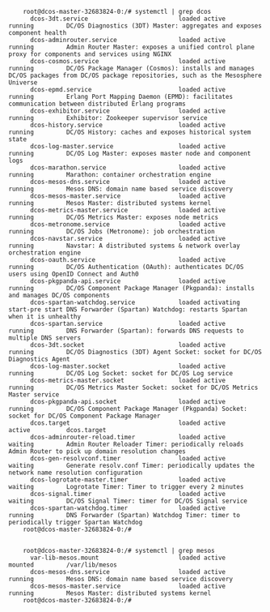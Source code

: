 

        root@dcos-master-32683824-0:/# systemctl | grep dcos
          dcos-3dt.service                         loaded active     running         DC/OS Diagnostics (3DT) Master: aggregates and exposes component health
          dcos-adminrouter.service                 loaded active     running         Admin Router Master: exposes a unified control plane proxy for components and services using NGINX
          dcos-cosmos.service                      loaded active     running         DC/OS Package Manager (Cosmos): installs and manages DC/OS packages from DC/OS package repositories, such as the Mesosphere Universe
          dcos-epmd.service                        loaded active     running         Erlang Port Mapping Daemon (EPMD): facilitates communication between distributed Erlang programs
          dcos-exhibitor.service                   loaded active     running         Exhibitor: Zookeeper supervisor service
          dcos-history.service                     loaded active     running         DC/OS History: caches and exposes historical system state
          dcos-log-master.service                  loaded active     running         DC/OS Log Master: exposes master node and component logs
          dcos-marathon.service                    loaded active     running         Marathon: container orchestration engine
          dcos-mesos-dns.service                   loaded active     running         Mesos DNS: domain name based service discovery
          dcos-mesos-master.service                loaded active     running         Mesos Master: distributed systems kernel
          dcos-metrics-master.service              loaded active     running         DC/OS Metrics Master: exposes node metrics
          dcos-metronome.service                   loaded active     running         DC/OS Jobs (Metronome): job orchestration
          dcos-navstar.service                     loaded active     running         Navstar: A distributed systems & network overlay orchestration engine
          dcos-oauth.service                       loaded active     running         DC/OS Authentication (OAuth): authenticates DC/OS users using OpenID Connect and Auth0
          dcos-pkgpanda-api.service                loaded active     running         DC/OS Component Package Manager (Pkgpanda): installs and manages DC/OS components
          dcos-spartan-watchdog.service            loaded activating start-pre start DNS Forwarder (Spartan) Watchdog: restarts Spartan when it is unhealthy
          dcos-spartan.service                     loaded active     running         DNS Forwarder (Spartan): forwards DNS requests to multiple DNS servers
          dcos-3dt.socket                          loaded active     running         DC/OS Diagnostics (3DT) Agent Socket: socket for DC/OS Diagnostics Agent
          dcos-log-master.socket                   loaded active     running         DC/OS Log Socket: socket for DC/OS Log service
          dcos-metrics-master.socket               loaded active     running         DC/OS Metrics Master Socket: socket for DC/OS Metrics Master service
          dcos-pkgpanda-api.socket                 loaded active     running         DC/OS Component Package Manager (Pkgpanda) Socket: socket for DC/OS Component Package Manager
          dcos.target                              loaded active     active          dcos.target
          dcos-adminrouter-reload.timer            loaded active     waiting         Admin Router Reloader Timer: periodically reloads Admin Router to pick up domain resolution changes
          dcos-gen-resolvconf.timer                loaded active     waiting         Generate resolv.conf Timer: periodically updates the network name resolution configuration
          dcos-logrotate-master.timer              loaded active     waiting         Logrotate Timer: Timer to trigger every 2 minutes
          dcos-signal.timer                        loaded active     waiting         DC/OS Signal Timer: timer for DC/OS Signal service
          dcos-spartan-watchdog.timer              loaded active     running         DNS Forwarder (Spartan) Watchdog Timer: timer to periodically trigger Spartan Watchdog
        root@dcos-master-32683824-0:/#


        root@dcos-master-32683824-0:/# systemctl | grep mesos
          var-lib-mesos.mount                      loaded active     mounted         /var/lib/mesos
          dcos-mesos-dns.service                   loaded active     running         Mesos DNS: domain name based service discovery
          dcos-mesos-master.service                loaded active     running         Mesos Master: distributed systems kernel
        root@dcos-master-32683824-0:/#
